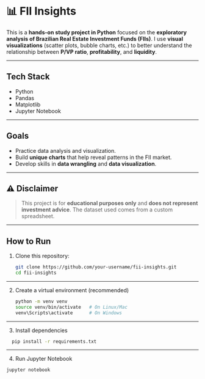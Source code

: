 # 📊 FII Insights 

This is a **hands-on study project in Python** focused on the **exploratory analysis of Brazilian Real Estate Investment Funds (FIIs)**.
I use **visual visualizations** (scatter plots, bubble charts, etc.) to better understand the relationship between **P/VP ratio**, **profitability**, and **liquidity**.

---

## Tech Stack

* Python
* Pandas
* Matplotlib
* Jupyter Notebook

---

## Goals

* Practice data analysis and visualization.
* Build **unique charts** that help reveal patterns in the FII market.
* Develop skills in **data wrangling** and **data visualization**.

---

## ⚠️ Disclaimer

> This project is for **educational purposes only** and **does not represent investment advice**.
> The dataset used comes from a custom spreadsheet.

---

## How to Run

1. Clone this repository:

   ```bash
   git clone https://github.com/your-username/fii-insights.git
   cd fii-insights
   ```

---

2. Create a virtual environment (recommended)
   ```bash
   python -m venv venv
   source venv/bin/activate   # On Linux/Mac
   venv\Scripts\activate      # On Windows
   ```
---

3. Install dependencies
 ```bash
   pip install -r requirements.txt
   ```
---

4. Run Jupyter Notebook
 ```bash
jupyter notebook
  ```

